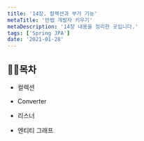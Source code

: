 ```yaml
---
title: '14장. 컬렉션과 부가 기능'
metaTitle: '만렙 개발자 키우기'
metaDescription: '14장 내용을 정리한 곳입니다.'
tags: ['Spring JPA']
date: '2021-01-28'
---
```


## 🤸‍♂️목차

- 컬렉션

* Converter

- 리스너

* 엔티티 그래프

